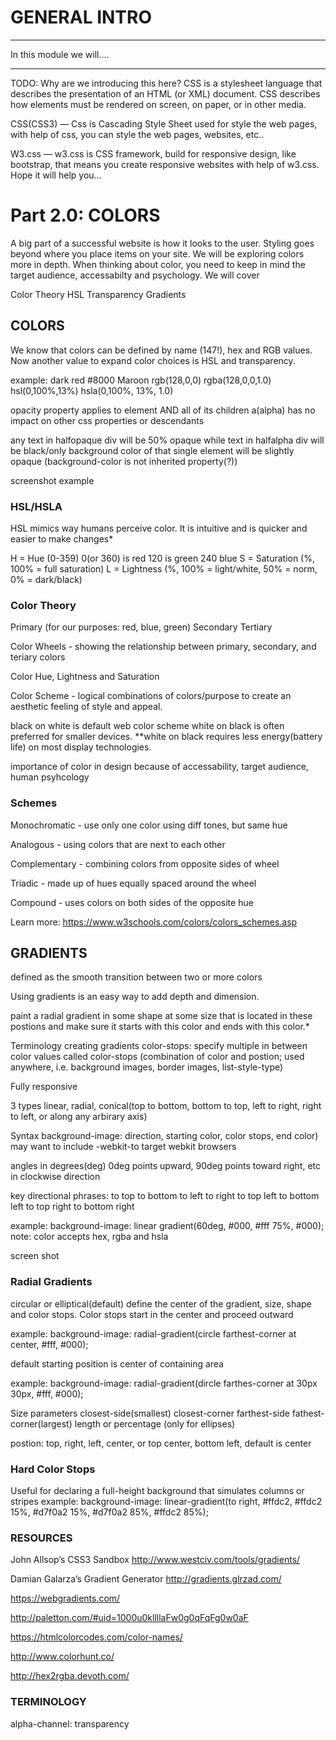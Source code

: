 # GENERAL INTRO
---
In this module we will....

<hr />


TODO: Why are we introducing this here?
CSS is a stylesheet language that describes the presentation of an HTML (or XML) document.
CSS describes how elements must be rendered on screen, on paper, or in other media.

CSS(CSS3) — Css is Cascading Style Sheet used for style the web pages, with help of css, you can style the web pages, websites, etc..

W3.css — w3.css is CSS framework, build for responsive design, like bootstrap, that means you create responsive websites with help of w3.css.
Hope it will help you…


# Part 2.0: COLORS

A big part of a successful website is how it looks to the user. Styling goes beyond where you place items on your site. We will be exploring colors more in depth. When thinking about color, you need to keep in mind the target audience, accessabilty and psychology. We will cover

Color Theory
HSL
Transparency
Gradients

## COLORS

We know that colors can be defined by name (147!), hex and RGB values. Now another value to expand color choices is HSL and transparency.

example: dark red
    #8000
    Maroon
    rgb(128,0,0)
    rgba(128,0,0,1.0)
    hsl(0,100%,13%)
    hsla(0,100%, 13%, 1.0)
    
opacity property applies to element AND all of its children
a(alpha) has no impact on other css properties or descendants

any text in halfopaque div will be 50% opaque while text in halfalpha div will be black/only background color of that single element will be slightly opaque (background-color is not inherited property(?))

screenshot example

### HSL/HSLA

HSL mimics way humans perceive color. It is intuitive and is quicker and easier to make changes*

H = Hue (0-359)
    0(or 360) is red
    120 is green
    240 blue
S = Saturation (%, 100% = full saturation)
L = Lightness (%, 100% = light/white, 50% = norm, 0% = dark/black)

### Color Theory


Primary (for our purposes: red, blue, green)
Secondary
Tertiary

Color Wheels - showing the relationship between primary, secondary, and teriary colors

Color Hue, Lightness and Saturation

Color Scheme - logical combinations of colors/purpose to create an aesthetic feeling of style and appeal.

black on white is default web color scheme
white on black is often preferred for smaller devices.
**white on black requires less energy(battery life) on most display technologies. 

importance of color in design because of accessability, target audience, human psyhcology


### Schemes

Monochromatic - use only one color using diff tones, but same hue

Analogous - using colors that are next to each other

Complementary - combining colors from opposite sides of wheel

Triadic - made up of hues equally spaced around the wheel

Compound - uses colors on both sides of the opposite hue

Learn more:
https://www.w3schools.com/colors/colors_schemes.asp




## GRADIENTS

defined as the smooth transition between two or more colors

Using gradients is an easy way to add depth and dimension.  

paint a radial gradient in some shape at some size that is located in these postions and make sure it starts with this color and ends with this color.*


Terminology
creating gradients
color-stops: specify multiple in between color values called color-stops (combination of color and postion; used anywhere, i.e. background images, border images, list-style-type)

Fully responsive

3 types
linear, radial, conical(top to bottom, bottom to top, left to right, right to left, or along any arbirary axis)


Syntax
background-image: direction, starting color, color stops, end color) may want to include -webkit-to target webkit browsers

angles in degrees(deg) 0deg points upward, 90deg points toward right, etc in clockwise direction

key directional phrases:
    to top
    to bottom
    to left
    to right
    to top left
    to bottom left
    to top right
    to bottom right 
    
example: 
background-image: linear gradient(60deg, #000, #fff 75%, #000); 
note: color accepts hex, rgba and hsla

screen shot

### Radial Gradients
circular or elliptical(default)
define the center of the gradient, size, shape and color stops. Color stops start in the center and proceed outward

example: background-image: radial-gradient(circle farthest-corner at center, #fff, #000);

default starting position is center of containing area

example: 
background-image: radial-gradient(dircle farthes-corner at 30px 30px, #fff, #000);

Size parameters
    closest-side(smallest)
    closest-corner
    farthest-side
    fathest-corner(largest)
    length or percentage (only for ellipses)
    
postion: top, right, left, center, or top center, bottom left, default is center

### Hard Color Stops
Useful for declaring a full-height background that simulates columns or stripes
example:
background-image: linear-gradient(to right, #ffdc2, #ffdc2 15%, #d7f0a2 15%, #d7f0a2 85%, #ffdc2 85%);

### RESOURCES
John Allsop’s CSS3 Sandbox  http://www.westciv.com/tools/gradients/

Damian Galarza’s Gradient Generator  http://gradients.glrzad.com/

https://webgradients.com/

http://paletton.com/#uid=1000u0kllllaFw0g0qFqFg0w0aF

https://htmlcolorcodes.com/color-names/

http://www.colorhunt.co/

http://hex2rgba.devoth.com/

### TERMINOLOGY

alpha-channel: transparency


    